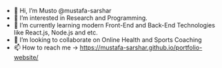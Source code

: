 - 👋 Hi, I’m Musto @mustafa-sarshar
- 👀 I’m interested in Research and Programming.
- 🌱 I’m currently learning modern Front-End and Back-End Technologies like React.js, Node.js and etc.
- 💞️ I’m looking to collaborate on Online Health and Sports Coaching
- 📫 How to reach me -> https://mustafa-sarshar.github.io/portfolio-website/

<!---
mustafa-sarshar/mustafa-sarshar is a ✨ special ✨ repository because its `README.md` (this file) appears on your GitHub profile.
You can click the Preview link to take a look at your changes.
--->
